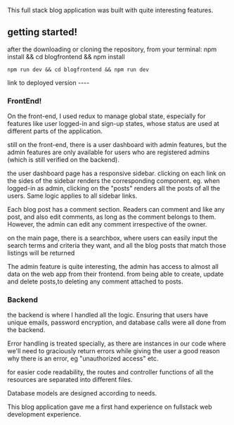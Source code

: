 This full stack blog application was built with quite interesting features.

## getting started!
after the downloading or cloning the repository, from your terminal:
    npm install && cd blogfrontend && npm install

    npm run dev && cd blogfrontend && npm run dev

link to deployed version ---- 

### FrontEnd!
On the front-end, I used redux to manage global state, especially for features like user 
logged-in and sign-up states, whose status are used at different parts of the application.

still on the front-end, there is a user dashboard with admin features, but the admin features are 
only available for users who are registered admins (which is still verified on the backend).

the user dashboard page has a responsive sidebar. clicking on each link on the sides of the sidebar renders the corresponding component. eg. when logged-in as admin, clicking on the "posts" renders all the posts of all the users. Same logic applies to all sidebar links.

Each blog post has a comment section. Readers can comment and like any post, and also edit comments, as long as the comment belongs to them. However, the admin can edit any comment irrespective of the owner.

on the main page, there is a searchbox, where users can easily input the search terms and criteria they want, and all the blog posts that match those listings will be returned

The admin feature is quite interesting, the admin has access to almost all data on the web app from their frontend. from being able to create, update and delete posts,to deleting any comment attached to posts.

### Backend
the backend is where I handled all the logic. Ensuring that users have unique emails, password encryption, and database calls were all done from the backend. 

Error handling is treated specially, as there are instances in our code where we'll need to graciously return errors while giving the user a good reason why there is an error, eg "unauthorized access" etc.

for easier code readability, the routes and controller functions of all the resources are separated into different files.


Database models are designed according to needs. 


This blog application gave me a first hand experience on fullstack web development experience.